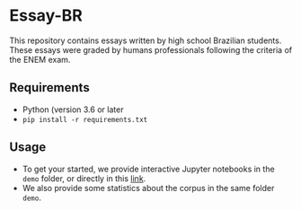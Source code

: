 # Essay-BR
This repository contains essays written by high school Brazilian students.
These essays were graded by humans professionals following the criteria of the ENEM exam.

## Requirements

- Python (version 3.6 or later
- `pip install -r requirements.txt`

## Usage

- To get your started, we provide interactive Jupyter notebooks in the `demo` folder, or directly in this 
[link](https://github.com/rafaelanchieta/essay/blob/master/demo/read_corpus.ipynb).
- We also provide some statistics about the corpus in the same folder `demo`. 